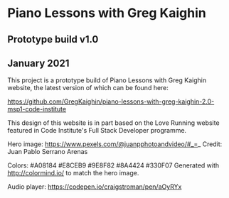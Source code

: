 # Piano Lessons with Greg Kaighin
## Prototype build v1.0
## January 2021

This project is a prototype build of Piano Lessons with Greg Kaighin website, the latest version of which can be found here:

https://github.com/GregKaighin/piano-lessons-with-greg-kaighin-2.0-msp1-code-institute



This design of this website is in part based on the Love Running website featured in Code Institute's Full Stack Developer programme.

Hero image: https://www.pexels.com/@juanpphotoandvideo/#_=_       Credit: Juan Pablo Serrano Arenas

Colors: #A08184 #E8CEB9 #9E8F82 #8A4424 #330F07       Generated with http://colormind.io/ to match the hero image.

Audio player: https://codepen.io/craigstroman/pen/aOyRYx